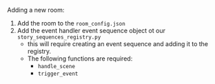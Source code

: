 Adding a new room:
1. Add the room to the `room_config.json`
2. Add the event handler event sequence object ot our `story_sequences_registry.py`
    - this will require creating an event sequence and adding it to the registry.
    - The following functions are required:
        - `handle_scene`
        - `trigger_event`

